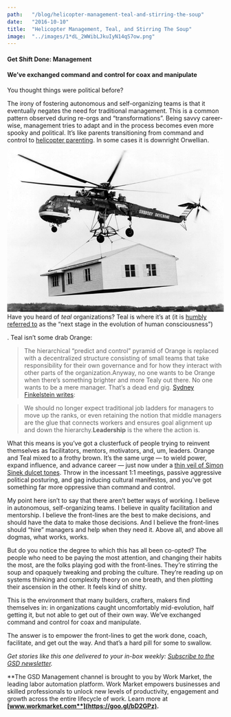 ```yaml
---
path:	"/blog/helicopter-management-teal-and-stirring-the-soup"
date:	"2016-10-10"
title:	"Helicopter Management, Teal, and Stirring The Soup"
image:	"../images/1*dL_2WWibLJkuIyN14qS7ow.png"
---
```


#### Get Shift Done: Management

#### We’ve exchanged command and control for coax and manipulate

You thought things were political before?

The irony of fostering autonomous and self-organizing teams is that it eventually negates the need for traditional management. This is a common pattern observed during re-orgs and “transformations”. Being savvy career-wise, management tries to adapt and in the process becomes even more spooky and political. It’s like parents transitioning from command and control to [helicopter parenting](https://en.wikipedia.org/wiki/Helicopter_parent). In some cases it is downright Orwellian.

![](../images/1*dL_2WWibLJkuIyN14qS7ow.png)Have you heard of *teal* organizations? Teal is where it’s at (it is [humbly referred to](http://www.reinventingorganizationswiki.com/Teal_Organizations) as the “next stage in the evolution of human consciousness”)

. Teal isn’t some drab Orange:


> The hierarchical “predict and control” pyramid of Orange is replaced with a decentralized structure consisting of small teams that take responsibility for their own governance and for how they interact with other parts of the organization.Anyway, no one wants to be Orange when there’s something brighter and more Tealy out there. No one wants to be a mere manager. That’s a dead end gig. [Sydney Finkelstein writes](http://www.bbc.com/capital/story/20150624-the-end-of-middle-management):


> We should no longer expect traditional job ladders for managers to move up the ranks, or even retaining the notion that middle managers are the glue that connects workers and ensures goal alignment up and down the hierarchy.**Leadership** is the where the action is.

What this means is you’ve got a clusterfuck of people trying to reinvent themselves as facilitators, mentors, motivators, and, um, leaders. Orange and Teal mixed to a frothy brown. It’s the same urge — to wield power, expand influence, and advance career — just now under a [thin veil of Simon Sinek dulcet tones](https://www.youtube.com/watch?v=qp0HIF3SfI4). Throw in the incessant 1:1 meetings, passive aggressive political posturing, and gag inducing cultural manifestos, and you’ve got something far more oppressive than command and control.

My point here isn’t to say that there aren’t better ways of working. I believe in autonomous, self-organizing teams. I believe in quality facilitation and mentorship. I believe the front-lines are the best to make decisions, and should have the data to make those decisions. And I believe the front-lines should “hire” managers and help when they need it. Above all, and above all dogmas, what works, works.

But do you notice the degree to which this has all been co-opted? The people who need to be paying the most attention, and changing their habits the most, are the folks playing god with the front-lines. They’re stirring the soup and opaquely tweaking and probing the culture. They’re reading up on systems thinking and complexity theory on one breath, and then plotting their ascension in the other. It feels kind of shitty.

This is the environment that many builders, crafters, makers find themselves in: in organizations caught uncomfortably mid-evolution, half getting it, but not able to get out of their own way. We’ve exchanged command and control for coax and manipulate.

The answer is to empower the front-lines to get the work done, coach, facilitate, and get out the way. And that’s a hard pill for some to swallow.

*Get stories like this one delivered to your in-box weekly: *[*Subscribe to the GSD newsletter*](https://newco.co/newsletters/gsd/?utm_source=Medium%20links&utm_medium=NewCo%20Shift%20on%20Medium&utm_campaign=GSD%20email%20newsletter%20sign%20up%20campaign)*.*

**The GSD Management channel is brought to you by Work Market, the leading labor automation platform. Work Market empowers businesses and skilled professionals to unlock new levels of productivity, engagement and growth across the entire lifecycle of work. Learn more at **[**www.workmarket.com**](https://goo.gl/bD2GPz)**.**

